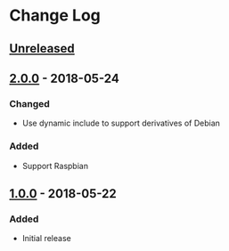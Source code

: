 # Change Log #

## [Unreleased] ##

## [2.0.0] - 2018-05-24 ##

### Changed ###

  - Use dynamic include to support derivatives of Debian

### Added ###

  - Support Raspbian

## [1.0.0] - 2018-05-22 ##

### Added ###

  - Initial release

[Unreleased]: https://github.com/dochang/ansible-role-aptsource/compare/2.0.0...HEAD
[2.0.0]: https://github.com/dochang/ansible-role-aptsource/compare/1.0.0...2.0.0
[1.0.0]: https://github.com/dochang/ansible-role-aptsource/commits/1.0.0
